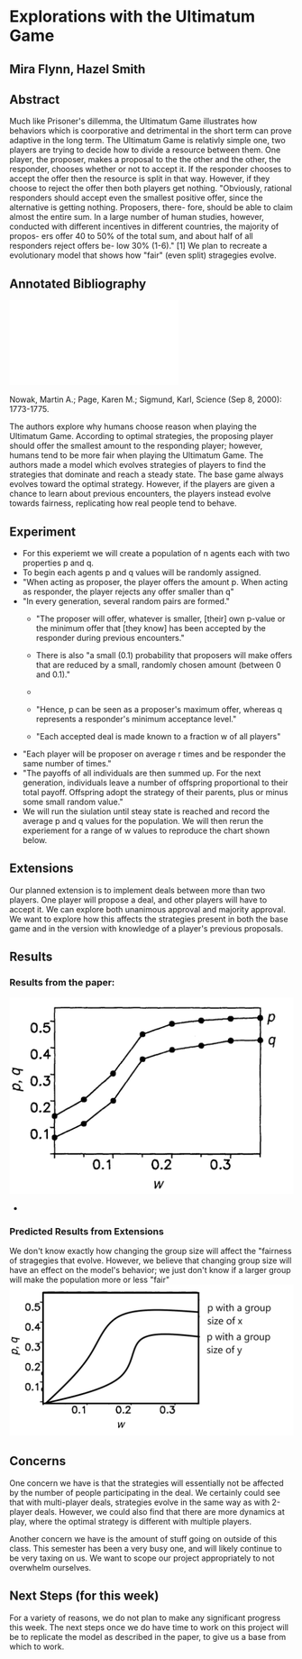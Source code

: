 # Explorations with the Ultimatum Game
## Mira Flynn, Hazel Smith

## Abstract

Much like Prisoner's dillemma, the Ultimatum Game illustrates how behaviors which is coorporative and detrimental in the short term can prove adaptive in the long term. The Ultimatum Game is relativly simple one, two players are trying to decide how to divide a resource between them. One player, the proposer, makes a proposal to the the other and the other, the responder, chooses whether or not to accept it. If the responder chooses to accept the offer then the resource is split in that way. However, if they choose to reject the offer then both players get nothing. "Obviously, rational responders should accept even the smallest positive offer, since the alternative is getting nothing. Proposers, there- fore, should be able to claim almost the entire sum. In a large number of human studies, however, conducted with different incentives in different countries, the majority of propos- ers offer 40 to 50% of the total sum, and about half of all responders reject offers be- low 30% (1-6)." [1] We plan to recreate a evolutionary model that shows how "fair" (even split) stragegies evolve. 

## Annotated Bibliography

![Collective dynamics of `small-world' networks](../Original_Paper.pdf)

Nowak, Martin A.; Page, Karen M.; Sigmund, Karl, Science (Sep 8, 2000): 1773-1775. 

The authors explore why humans choose reason when playing the Ultimatum Game. According to optimal strategies, the proposing player should offer the smallest amount to the responding player; however, humans tend to be more fair when playing the Ultimatum Game. The authors made a model which evolves strategies of players to find the strategies that dominate and reach a steady state. The base game always evolves toward the optimal strategy. However, if the players are given a chance to learn about previous encounters, the players instead evolve towards fairness, replicating how real people tend to behave.


## Experiment

- For this experiemt we will create a population of n agents each with two properties p and q.
- To begin each agents p and q values will be randomly assigned. 
- "When acting as proposer, the player offers the amount p. When acting as responder, the player rejects any offer smaller than q"
- "In every generation, several random pairs are formed."
	- "The proposer will offer, whatever is smaller, [their] own p-value or the minimum offer that [they know] has been accepted by the responder during previous encounters."
	- There is also "a small (0.1) probability that proposers will make offers that are reduced by a small, randomly chosen amount (between 0 and 0.1)."

	- 
	- "Hence, p can be seen as a proposer's maximum offer, whereas q represents a responder's minimum acceptance level."
	- "Each accepted deal is made known to a fraction w of all players" 
- "Each player will be proposer on average r times and be responder the same number of times."
- "The payoffs of all individuals are then summed up. For the next generation, individuals leave a number of offspring proportional to their total payoff. Offspring adopt the strategy of their parents, plus or minus some small random value."
- We will run the siulation until steay state is reached and record the average p and q values for the population. We will then rerun the experiement for a range of w values to reproduce the chart shown below.

## Extensions

Our planned extension is to implement deals between more than two players. One player will propose a deal, and other players will have to accept it. We can explore both unanimous approval and majority approval. We want to explore how this affects the strategies present in both the base game and in the version with knowledge of a player's previous proposals. 

## Results
### Results from the paper:

![Results From Paper](images/Expected_Results.jpg)

-
### Predicted Results from Extensions
We don't know exactly how changing the group size will affect the "fairness of stragegies that evolve. However, we believe that changing group size will have an effect on the model's behavior; we just don't know if a larger group will make the population more or less "fair"
![Predicted Results from Extensions](images/Expected_Extension_Results.jpg)


## Concerns

One concern we have is that the strategies will essentially not be affected by the number of people participating in the deal. We certainly could see that with multi-player deals, strategies evolve in the same way as with 2-player deals. However, we could also find that there are more dynamics at play, where the optimal strategy is different with multiple players. 

Another concern we have is the amount of stuff going on outside of this class. This semester has been a very busy one, and will likely continue to be very taxing on us. We want to scope our project appropriately to not overwhelm ourselves. 


## Next Steps (for this week)

For a variety of reasons, we do not plan to make any significant progress this week. The next steps once we do have time to work on this project will be to replicate the model as described in the paper, to give us a base from which to work. 



